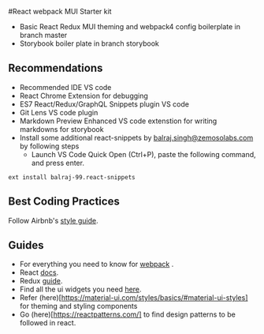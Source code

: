 #React webpack MUI Starter kit

* Basic React Redux MUI theming and webpack4 config boilerplate in branch master
* Storybook boiler plate in branch storybook

## Recommendations

* Recommended IDE VS code
* React Chrome Extension for debugging
* ES7 React/Redux/GraphQL Snippets plugin VS code
* Git Lens VS code plugin
* Markdown Preview Enhanced VS code extenstion for writing markdowns for storybook
* Install some additional react-snippets by balraj.singh@zemosolabs.com by following steps
    * Launch VS Code Quick Open (Ctrl+P), paste the following command, and press enter.
```
ext install balraj-99.react-snippets
```

## Best Coding Practices
Follow Airbnb's [style guide](https://github.com/airbnb/javascript/tree/master/react).

## Guides

* For everything you need to know for [webpack](https://webpack.js.org/concepts/) .
* React [docs](https://reactjs.org/docs/hello-world.html).
* Redux [guide](https://react-redux.js.org/introduction/basic-tutorial).
* Find all the ui widgets you need [here](https://material-ui.com/getting-started/installation/).
* Refer (here)[https://material-ui.com/styles/basics/#material-ui-styles] for theming and styling components
* Go (here)[https://reactpatterns.com/] to find design patterns to be followed in react.

